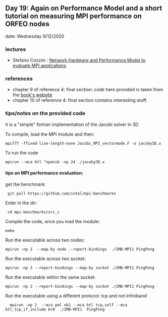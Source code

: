 ## Day 19:  Again on Performance Model and  a short tutorial on measuring MPI performance on ORFEO nodes 

date: Wednesday 9/12/2020

### lectures
 - Stefano Cozzini : [Network Hardware and Performance Model to evaluate MPI applications](lecture8-PerformanceEvaluationforMPI-application.pdf)


### references
 - chapter 9 of reference 4: final section: code here provided is taken from the [book's website](https://blogs.fau.de/hager/hpc-book#teaching) 
 - chapter 10 of reference 4: final section contains interesting stuff. 
 
### tips/notes on the provided code 

It is a "simple" fortran implementation of the Jacobi solver in 3D 

To compile, load the MPI module and then: 

 ` mpif77 -ffixed-line-length-none Jacobi_MPI_vectormode.F -o jacoby3D.x `

To run the code

  ` mpirun --mca btl ^openib -np 24 ./jacoby3D.x  `

#### tips on MPI performance evaluation: 

get the benchmark:
 
 ` git pull https://github.com/intel/mpi-benchmarks`

Enter in the dir: 
 
 `  cd mpi-benchmarks/src_c `

Compile the code, once you load the module: 
 
 ` make `

Run the executable across two nodes: 

 ` mpirun -np 2  --map-by node --report-bindings  ./IMB-MPI1 PingPong `

Run the executable across two socket: 
 
 ` mpirun -np 2 --report-bindings --map-by socket ./IMB-MPI1 PingPong `

Run the executable within the same socket:

` mpirun -np 2 --report-bindings --map-by socket ./IMB-MPI1 PingPong `

Run the executable using a different protocol: tcp and not infiniband

 `  mpirun -np 2  --mca pml ob1 --mca btl tcp,self --mca btl_tcp_if_include br0  ./IMB-MPI1  PingPong` 

 